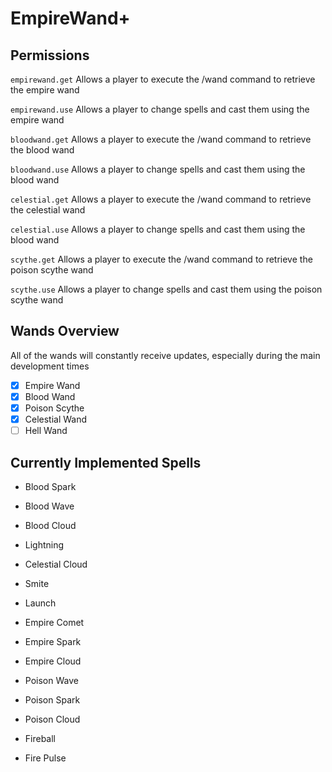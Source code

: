 # EmpireWand+

## Permissions

`empirewand.get` Allows a player to execute the /wand command to retrieve the empire wand

`empirewand.use` Allows a player to change spells and cast them using the empire wand

`bloodwand.get` Allows a player to execute the /wand command to retrieve the blood wand

`bloodwand.use` Allows a player to change spells and cast them using the blood wand

`celestial.get` Allows a player to execute the /wand command to retrieve the celestial wand

`celestial.use` Allows a player to change spells and cast them using the blood wand

`scythe.get` Allows a player to execute the /wand command to retrieve the poison scythe wand

`scythe.use` Allows a player to change spells and cast them using the poison scythe wand



## Wands Overview

All of the wands will constantly receive updates, especially during the main development times

- [x] Empire Wand
- [x] Blood Wand
- [x] Poison Scythe 
- [x] Celestial Wand
- [ ] Hell Wand

## Currently Implemented Spells

- Blood Spark
- Blood Wave
- Blood Cloud



- Lightning
- Celestial Cloud
- Smite



- Launch



- Empire Comet
- Empire Spark
- Empire Cloud



- Poison Wave
- Poison Spark
- Poison Cloud



- Fireball
- Fire Pulse
